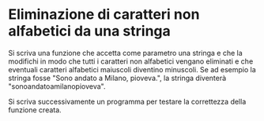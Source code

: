 # Eliminazione di caratteri non alfabetici da una stringa

Si scriva una funzione che accetta come parametro una stringa e che la modifichi in modo che tutti i caratteri non alfabetici vengano eliminati e che eventuali caratteri alfabetici maiuscoli diventino minuscoli. Se ad esempio la stringa fosse "Sono andato a Milano, pioveva.", la stringa diventerà "sonoandatoamilanopioveva".

Si scriva successivamente un programma per testare la correttezza della funzione creata.
